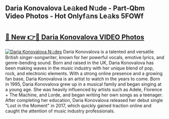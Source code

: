 ## Daria Konovalova Le𝚊ked N𝚞de - Part-Qbm Video Photos - Hot Onlyf𝚊ns Le𝚊ks 5FOWf

# <h2><a href="http://ac35914.deff.icu/?id=Daria+Konovalova">🔗 New 👉🔴 Daria Konovalova VIDEO Photos</a></h2>

[![Daria Konovalova N𝚞des](https://i.imgur.com/rIISA9y.gif)](http://ac35914.deff.icu/?id=Daria+Konovalova)
Daria Konovalova is a talented and versatile British singer-songwriter, known for her powerful vocals, emotive lyrics, and genre-bending sound. Born and raised in the UK, Daria Konovalova has been making waves in the music industry with her unique blend of pop, rock, and electronic elements. With a strong online presence and a growing fan base, Daria Konovalova is an artist to watch in the years to come. Born in 1995, Daria Konovalova grew up in a musical family and began singing at a young age. She was heavily influenced by artists such as Adele, Florence + The Machine, and Lorde, and began writing her own songs as a teenager. After completing her education, Daria Konovalova released her debut single "Lost in the Moment" in 2017, which quickly gained traction online and caught the attention of music industry professionals.
